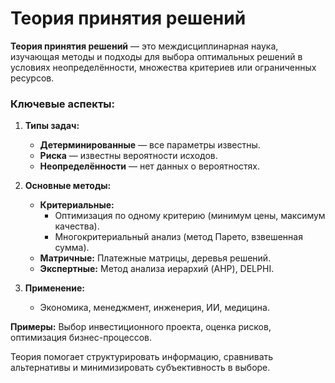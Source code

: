 # Теория принятия решений

**Теория принятия решений** — это междисциплинарная наука, изучающая методы и подходы для выбора оптимальных решений в условиях неопределённости, множества критериев или ограниченных ресурсов.  

### **Ключевые аспекты:**  
1. **Типы задач:**  
   - **Детерминированные** — все параметры известны.  
   - **Риска** — известны вероятности исходов.  
   - **Неопределённости** — нет данных о вероятностях.  

2. **Основные методы:**  
   - **Критериальные:**  
     - Оптимизация по одному критерию (минимум цены, максимум качества).  
     - Многокритериальный анализ (метод Парето, взвешенная сумма).  
   - **Матричные:** Платежные матрицы, деревья решений.  
   - **Экспертные:** Метод анализа иерархий (AHP), DELPHI.  

3. **Применение:**  
   - Экономика, менеджмент, инженерия, ИИ, медицина.  

**Примеры:** Выбор инвестиционного проекта, оценка рисков, оптимизация бизнес-процессов.  

Теория помогает структурировать информацию, сравнивать альтернативы и минимизировать субъективность в выборе.
